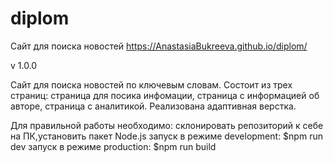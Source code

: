 # diplom

Сайт для поиска новостей 
https://AnastasiaBukreeva.github.io/diplom/

v 1.0.0


Сайт для поиска новостей по ключевым словам. Состоит из трех страниц: страница для посика инфомации, страница с информацией
об авторе, страница с аналитикой. Реализована адаптивная верстка.


Для правильной работы необходимо:
склонировать репозиторий к себе на ПК,установить пакет Node.js
запуск в режиме development: $npm run dev 
запуск в режиме production: $npm run build 


